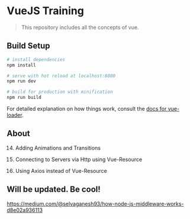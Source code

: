 # VueJS Training

> This repository includes all the concepts of vue.

## Build Setup

``` bash
# install dependencies
npm install

# serve with hot reload at localhost:8080
npm run dev

# build for production with minification
npm run build
```

For detailed explanation on how things work, consult the [docs for vue-loader](http://vuejs.github.io/vue-loader).

## About

14) Adding Animations and Transitions

15) Connecting to Servers via Http using Vue-Resource

22) Using Axios instead of Vue-Resource

## Will be updated. Be cool!

https://medium.com/@selvaganesh93/how-node-js-middleware-works-d8e02a936113
